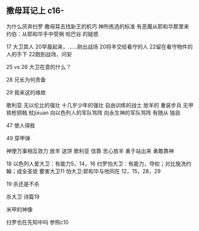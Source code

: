## 撒母耳记上 c16-

为什么厌弃扫罗
撒母耳去找新王的机巧
神所拣选的标准
有恶魔从耶和华那里来
	约伯：从耶和华手中受祸
	哈巴谷 的疑惑

17
大卫其人
20早晨起来，……刚出战场
20将羊交给看守的人
22留在看守物件的人的手下
22跑到战场，问安

25 vs 26 大卫在意的什么？

28 兄长为何责备

29 我来这的缘故

歌利亚
	无以伦比的强壮 十几岁少年的强壮
	自由训练的战士 放羊的
	重装步兵 无甲
	铁枪铜戟 杖jixuan
	向以色列人的军队骂阵 向永生神的军队骂阵
	有随从 独自

47 使人得胜

49 穿甲弹

神使万事相互效力
	放羊
	送饼
	歌利亚
信靠
	忠心放羊
	勇于站出来
	勇敢靠神

18
以色列人爱大卫：有能力5，14，16
扫罗怕大卫：有能力，夺权；对比施洗约翰；成全圣徒
	要害大卫11
	怕大卫:耶和华与他同在 12，15，28，29

19
杀还是不杀

杀大卫 诗篇19

米甲的神像

扫罗也在先知中吗 参照c10






